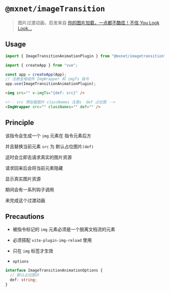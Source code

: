 <!--
 * @Author: 邱狮杰
 * @Date: 2022-09-12 22:09:41
 * @LastEditTime: 2022-09-17 14:34:39
 * @Description:
 * @FilePath: /repo/packages/imageTransition/README.md
-->

# `@mxnet/imageTransition`

> 图片过渡动画，启发来自 [你的图片加载，一点都不酷炫！不信 You Look Look...](https://juejin.cn/post/7122256732940107813)

## Usage

```ts
import { ImageTransitionAnimationPlugin } from "@mxnet/imagetransition";

import { createApp } from "vue";

const app = createApp(App);
// 注册全局组件 ImgWrapper 和 imgTs 指令
app.use(ImageTransitionAnimationPlugin);
```

```html
<img src="" v-imgTs="{def: src}" />
```

```html
<!-- src 预加载图片 classNames 注意s  def 占位图 -->
<ImgWrapper src="" classNames="" def="" />
```

## Principle

该指令会生成一个 `img` 元素在 指令元素后方

并且替换当前元素 `src` 为 默认占位图片`(def)`

这时会立即去请求真实的图片资源

请求回来后会将当前元素隐藏

显示真实图片资源

期间会有一系列钩子调用

来完成这个过渡动画

## Precautions

- 被指令标记的 `img` 元素必须是一个脱离文档流的元素

- 必须搭配 `vite-plugin-img-reload` 使用

- 只在 `img` 标签才生效

- `options`

```ts
interface ImageTransitionAnimationOptions {
  // 默认占位图片
  def: string;
}
```
